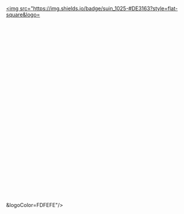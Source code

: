<a href="https://www.instagram.com/suin_1025/" target="_blank"><img src="https://img.shields.io/badge/suin_1025-#DE3163?style=flat-square&logo=<svg role="img" viewBox="0 0 24 24" xmlns="http://www.w3.org/2000/svg"><title>Instagram</title><path d="instagram"/></svg>&logoColor=FDFEFE"/></a>
